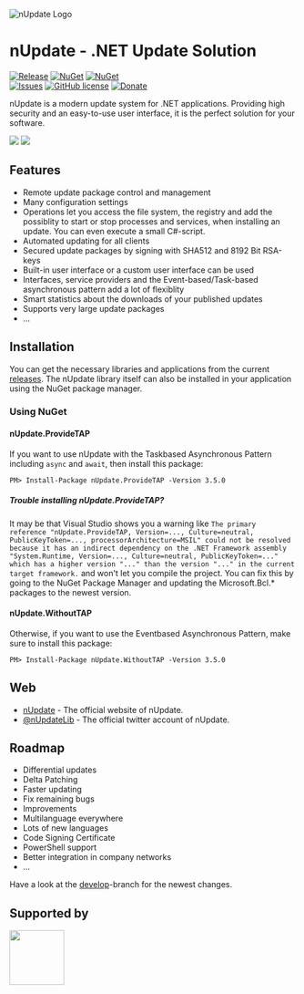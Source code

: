 ![nUpdate Logo](https://www.nupdate.net/nupdate_header.png)

# nUpdate - .NET Update Solution

[![Release](https://img.shields.io/badge/release-v3.5.0-blue.svg)](https://github.com/ProgTrade/nUpdate/releases)
[![NuGet](https://img.shields.io/badge/nuget%20nUpdate.ProvideTAP-v3.5.0-red.svg)](https://www.nuget.org/packages/nUpdate.ProvideTAP/)
[![NuGet](https://img.shields.io/badge/nuget%20nUpdate.WithoutTAP-v3.5.0-red.svg)](https://www.nuget.org/packages/nUpdate.WithoutTAP/)  
[![Issues](https://img.shields.io/github/issues/ProgTrade/nUpdate.svg)](https://github.com/ProgTrade/nUpdate/issues)
[![GitHub license](https://img.shields.io/badge/license-MIT-blue.svg)](https://raw.githubusercontent.com/ProgTrade/nUpdate/master/LICENSE)
[![Donate](https://img.shields.io/badge/Donate-PayPal-green.svg)](https://www.paypal.com/cgi-bin/webscr?cmd=_donations&business=dominic%2ebeger%40hotmail%2ede&lc=DE&item_name=nUpdate&no_note=0&currency_code=EUR&bn=PP%2dDonationsBF%3abtn_donateCC_LG%2egif%3aNonHostedGuest)

nUpdate is a modern update system for .NET applications.
Providing high security and an easy-to-use user interface, it is the perfect solution for your software.

![](https://www.nupdate.net/img/new-updates.png)
![](https://www.nupdate.net/img/updates-download.png)

## Features

- Remote update package control and management
- Many configuration settings
- Operations let you access the file system, the registry and add the possiblity to start or stop processes and services, when installing an update. You can even execute a small C#-script.
- Automated updating for all clients
- Secured update packages by signing with SHA512 and 8192 Bit RSA-keys
- Built-in user interface or a custom user interface can be used
- Interfaces, service providers and the Event-based/Task-based asynchronous pattern add a lot of flexiblity
- Smart statistics about the downloads of your published updates
- Supports very large update packages
- ...

## Installation

You can get the necessary libraries and applications from the current [releases](https://github.com/ProgTrade/nUpdate/releases). The nUpdate library itself can also be installed in your application using the NuGet package manager.

### Using NuGet

#### nUpdate.ProvideTAP

If you want to use nUpdate with the Taskbased Asynchronous Pattern including `async` and `await`, then install this package:

```
PM> Install-Package nUpdate.ProvideTAP -Version 3.5.0
```

##### Trouble installing nUpdate.ProvideTAP?

It may be that Visual Studio shows you a warning like `The primary reference "nUpdate.ProvideTAP, Version=..., Culture=neutral, PublicKeyToken=..., processorArchitecture=MSIL" could not be resolved because it has an indirect dependency on the .NET Framework assembly "System.Runtime, Version=..., Culture=neutral, PublicKeyToken=..." which has a higher version "..." than the version "..." in the current target framework.` and won't let you compile the project. You can fix this by going to the NuGet Package Manager and updating the Microsoft.Bcl.\* packages to the newest version.

#### nUpdate.WithoutTAP

Otherwise, if you want to use the Eventbased Asynchronous Pattern, make sure to install this package:

```
PM> Install-Package nUpdate.WithoutTAP -Version 3.5.0
```

## Web
* [nUpdate] - The official website of nUpdate.
* [@nUpdateLib] - The official twitter account of nUpdate.

## Roadmap

- Differential updates
- Delta Patching
- Faster updating
- Fix remaining bugs
- Improvements
- Multilanguage everywhere
- Lots of new languages
- Code Signing Certificate
- PowerShell support
- Better integration in company networks
- ...

Have a look at the [develop]-branch for the newest changes.

[develop]:https://www.github.com/ProgTrade/nUpdate/tree/develop
[nUpdate]:http://www.nupdate.net/
[@nUpdateLib]:http://twitter.com/nUpdateLib

## Supported by

<img src="https://www.nupdate.net/jetbrains.png" width="96" height="96"/>
